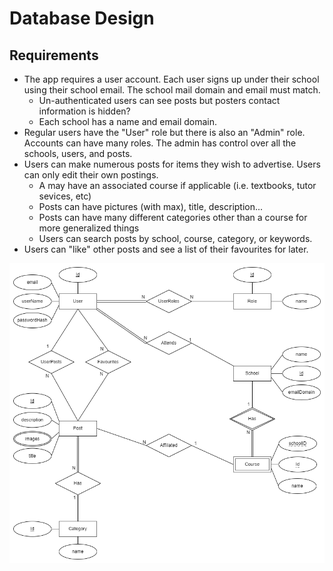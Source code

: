 # Database Design

## Requirements

- The app requires a user account. Each user signs up under their school using their school email. The school mail domain and email must match.
    - Un-authenticated users can see posts but posters contact information is hidden?
    - Each school has a name and email domain.
- Regular users have the "User" role but there is also an "Admin" role. Accounts can have many roles. The admin has control over all the schools, users, and posts.
- Users can make numerous posts for items they wish to advertise. Users can only edit their own postings.
    - A may have an associated course if applicable (i.e. textbooks, tutor sevices, etc)
    - Posts can have pictures (with max), title, description...
    - Posts can have many different categories other than a course for more generalized things
    - Users can search posts by school, course, category, or keywords. 
- Users can "like" other posts and see a list of their favourites for later.

![](UDeal-ERD.png)